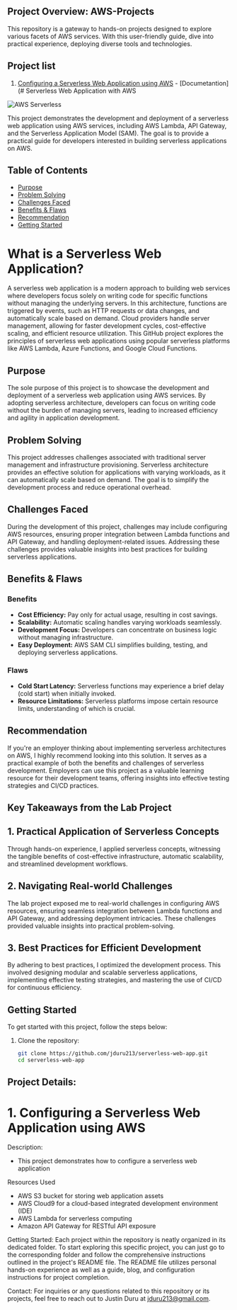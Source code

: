 ## Project Overview: AWS-Projects
This repository is a gateway to hands-on projects designed to explore various facets of AWS services. With this user-friendly guide, dive into practical experience, deploying diverse tools and technologies.

## Project list 
 1. [Configuring a Serverless Web Application using AWS](https://github.com/jduru213/AWS-Projects/tree/main/01_Configure_Serverless_Web_Application) - [Documetantion](# Serverless Web Application with AWS

![AWS Serverless](https://img.shields.io/badge/AWS-Serverless-orange)

This project demonstrates the development and deployment of a serverless web application using AWS services, including AWS Lambda, API Gateway, and the Serverless Application Model (SAM). The goal is to provide a practical guide for developers interested in building serverless applications on AWS.

## Table of Contents

- [Purpose](#purpose)
- [Problem Solving](#problem-solving)
- [Challenges Faced](#challenges-faced)
- [Benefits & Flaws](#benefits--flaws)
- [Recommendation](#recommendation)
- [Getting Started](#getting-started)


# What is a Serverless Web Application?

A serverless web application is a modern approach to building web services where developers focus solely on writing code for specific functions without managing the underlying servers. In this architecture, functions are triggered by events, such as HTTP requests or data changes, and automatically scale based on demand. Cloud providers handle server management, allowing for faster development cycles, cost-effective scaling, and efficient resource utilization. This GitHub project explores the principles of serverless web applications using popular serverless platforms like AWS Lambda, Azure Functions, and Google Cloud Functions.

## Purpose

The sole purpose of this project is to showcase the development and deployment of a serverless web application using AWS services. By adopting serverless architecture, developers can focus on writing code without the burden of managing servers, leading to increased efficiency and agility in application development.

## Problem Solving

This project addresses challenges associated with traditional server management and infrastructure provisioning. Serverless architecture provides an effective solution for applications with varying workloads, as it can automatically scale based on demand. The goal is to simplify the development process and reduce operational overhead.

## Challenges Faced

During the development of this project, challenges may include configuring AWS resources, ensuring proper integration between Lambda functions and API Gateway, and handling deployment-related issues. Addressing these challenges provides valuable insights into best practices for building serverless applications.

## Benefits & Flaws

### Benefits

- **Cost Efficiency:** Pay only for actual usage, resulting in cost savings.
- **Scalability:** Automatic scaling handles varying workloads seamlessly.
- **Development Focus:** Developers can concentrate on business logic without managing infrastructure.
- **Easy Deployment:** AWS SAM CLI simplifies building, testing, and deploying serverless applications.

### Flaws

- **Cold Start Latency:** Serverless functions may experience a brief delay (cold start) when initially invoked.
- **Resource Limitations:** Serverless platforms impose certain resource limits, understanding of which is crucial.

## Recommendation

If you're an employer thinking about implementing serverless architectures on AWS, I highly recommend looking into this solution. It serves as a practical example of both the benefits and challenges of serverless development. Employers can use this project as a valuable learning resource for their development teams, offering insights into effective testing strategies and CI/CD practices.

## Key Takeaways from the Lab Project

## 1. Practical Application of Serverless Concepts

Through hands-on experience, I applied serverless concepts, witnessing the tangible benefits of cost-effective infrastructure, automatic scalability, and streamlined development workflows.

## 2. Navigating Real-world Challenges

The lab project exposed me to real-world challenges in configuring AWS resources, ensuring seamless integration between Lambda functions and API Gateway, and addressing deployment intricacies. These challenges provided valuable insights into practical problem-solving.

## 3. Best Practices for Efficient Development

By adhering to best practices, I optimized the development process. This involved designing modular and scalable serverless applications, implementing effective testing strategies, and mastering the use of CI/CD for continuous efficiency.


## Getting Started

To get started with this project, follow the steps below:

1. Clone the repository:

   ```bash
   git clone https://github.com/jduru213/serverless-web-app.git
   cd serverless-web-app

## Project Details:
# 1. Configuring a Serverless Web Application using AWS 
Description:
- This project demonstrates how to configure a serverless web application

 Resources Used  
- AWS S3 bucket for storing web application assets
- AWS Cloud9 for a cloud-based integrated development environment (IDE)
- AWS Lambda for serverless computing
- Amazon API Gateway for RESTful API exposure

Getting Started:
Each project within the repository is neatly organized in its dedicated folder. To start exploring this specific project, you can just go to the corresponding folder and follow the comprehensive instructions outlined in the project's README file. The README file utilizes personal hands-on experience as well as a guide, blog, and configuration instructions for project completion.

Contact:
For inquiries or any questions related to this repository or its projects, feel free to reach out to Justin Duru at jduru213@gmail.com.


